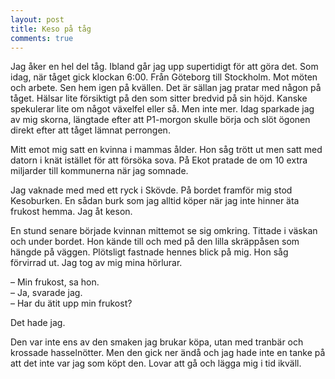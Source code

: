 ```yaml
---
layout: post
title: Keso på tåg
comments: true
---
```


Jag åker en hel del tåg. Ibland går jag upp supertidigt för att göra det. Som idag, när tåget gick klockan 6:00. Från Göteborg till Stockholm. Mot möten och arbete. Sen hem igen på kvällen. 
Det är sällan jag pratar med någon på tåget. Hälsar lite försiktigt på den som sitter bredvid på sin höjd. Kanske spekulerar lite om något växelfel eller så. Men inte mer. 
Idag sparkade jag av mig skorna, längtade efter att P1-morgon skulle börja och slöt ögonen direkt efter att tåget lämnat perrongen.   

Mitt emot mig satt en kvinna i mammas ålder. Hon såg trött ut men satt med datorn i knät istället för att försöka sova. På Ekot pratade de om 10 extra miljarder till kommunerna när jag somnade.   

Jag vaknade med med ett ryck i Skövde. På bordet framför mig stod Kesoburken. En sådan burk som jag alltid köper när jag inte hinner äta frukost hemma. Jag åt keson.   

En stund senare började kvinnan mittemot se sig omkring. Tittade i väskan och under bordet. Hon kände till och med på den lilla skräppåsen som hängde på väggen. Plötsligt fastnade hennes blick på mig. Hon såg förvirrad ut. Jag tog av mig mina hörlurar.  

– Min frukost, sa hon.  
– Ja, svarade jag.  
– Har du ätit upp min frukost?   

Det hade jag. 

Den var inte ens av den smaken jag brukar köpa, utan med tranbär och krossade hasselnötter. Men den gick ner ändå och jag hade inte en tanke på att det inte var jag som köpt den. 
Lovar att gå och lägga mig i tid ikväll.
